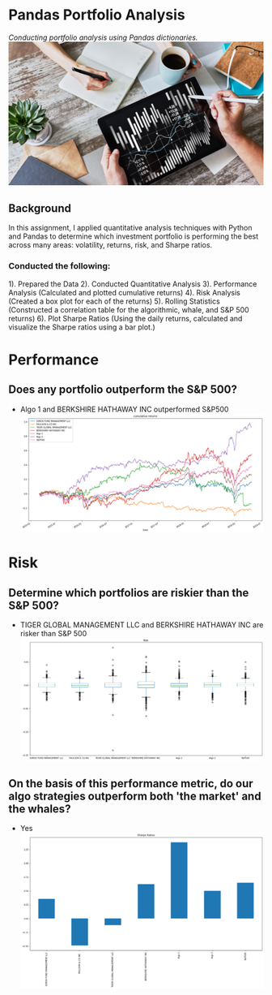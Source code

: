 # Pandas Portfolio Analysis
_Conducting portfolio analysis using Pandas dictionaries._ 
![](portfolio-analysis.png)

## Background
In this assignment, I applied quantitative analysis techniques with Python and Pandas to determine which investment portfolio is performing the best across many areas: volatility, returns, risk, and Sharpe ratios.


### Conducted the following: 
1). Prepared the Data
2). Conducted Quantitative Analysis
3). Performance Analysis (Calculated and plotted cumulative returns)
4). Risk Analysis (Created a box plot for each of the returns)
5). Rolling Statistics (Constructed a correlation table for the algorithmic, whale, and S&P 500 returns)
6). Plot Sharpe Ratios (Using the daily returns, calculated and visualize the Sharpe ratios using a bar plot.)


# Performance
##  Does any portfolio outperform the S&P 500?
- Algo 1 and BERKSHIRE HATHAWAY INC outperformed S&P500
![](2.png)

# Risk
## Determine which portfolios are riskier than the S&P 500?
- TIGER GLOBAL MANAGEMENT LLC and BERKSHIRE HATHAWAY INC are risker than S&P 500
![](3.png)

## On the basis of this performance metric, do our algo strategies outperform both 'the market' and the whales? 
- Yes
![](4.png)

 
